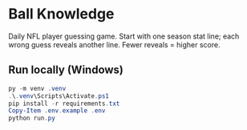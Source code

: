 # Ball Knowledge

Daily NFL player guessing game. Start with one season stat line; each wrong guess reveals another line. Fewer reveals = higher score.

## Run locally (Windows)
```powershell
py -m venv .venv
.\.venv\Scripts\Activate.ps1
pip install -r requirements.txt
Copy-Item .env.example .env
python run.py
